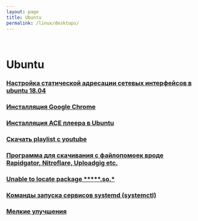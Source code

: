 ```yaml
---
layout: page
title: Ubuntu
permalink: /linux/desktops/
---
```


<br/>

# Ubuntu

### [Настройка статической адресации сетевых интерфейсов в ubuntu 18.04](/linux/desktops/ubuntu/network/)

### [Инсталляция Google Chrome](/linux/desktops/ubuntu/chrome/)

### [Инсталляция ACE плеера в Ubuntu](/linux/desktops/ubuntu/ace-player-installation/)

### [Скачать playlist с youtube](/linux/desktops/ubuntu/download-youtube-playlist/)

### [Программа для скачивания с файлопомоек вроде Rapidgator, Nitroflare, Uploadgig etc.](/linux/desktops/ubuntu/download-from-file-hostings/)

### [Unable to locate package *****.so.*](/linux/desktops/ubuntu/install-package-for-missing-libraries/)

### [Команды запуска сервисов systemd (systemctl)](/linux/desktops/systemctl/)

### [Мелкие улучшения](/linux/desktops/ubuntu/small-improvements/)